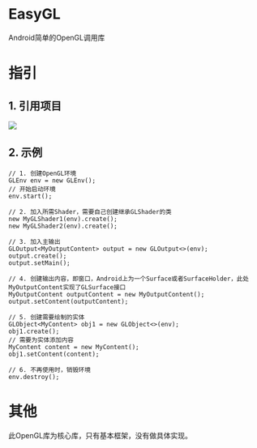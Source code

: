 # EasyGL
Android简单的OpenGL调用库

# 指引

## 1. 引用项目
[![](https://jitpack.io/v/Mosect/EasyGL.svg)](https://jitpack.io/#Mosect/EasyGL)

## 2. 示例
```
// 1. 创建OpenGL环境
GLEnv env = new GLEnv();
// 开始启动环境
env.start();

// 2. 加入所需Shader，需要自己创建继承GLShader的类
new MyGLShader1(env).create();
new MyGLShader2(env).create();

// 3. 加入主输出
GLOutput<MyOutputContent> output = new GLOutput<>(env);
output.create();
output.setMain();

// 4. 创建输出内容，即窗口，Android上为一个Surface或者SurfaceHolder，此处MyOutputContent实现了GLSurface接口
MyOutputContent outputContent = new MyOutputContent();
output.setContent(outputContent);

// 5. 创建需要绘制的实体
GLObject<MyContent> obj1 = new GLObject<>(env);
obj1.create();
// 需要为实体添加内容
MyContent content = new MyContent();
obj1.setContent(content);

// 6. 不再使用时，销毁环境
env.destroy();
```

# 其他
此OpenGL库为核心库，只有基本框架，没有做具体实现。
